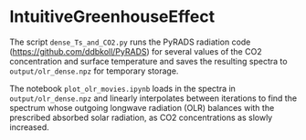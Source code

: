 # IntuitiveGreenhouseEffect

The script `dense_Ts_and_CO2.py` runs the PyRADS radiation code (https://github.com/ddbkoll/PyRADS) for several values of the CO2 concentration and surface temperature and saves the resulting spectra to `output/olr_dense.npz` for temporary storage.

The notebook `plot_olr_movies.ipynb` loads in the spectra in `output/olr_dense.npz` and linearly interpolates between iterations to find the spectrum whose outgoing longwave radiation (OLR) balances with the prescribed absorbed solar radiation, as CO2 concentrations as slowly increased.

